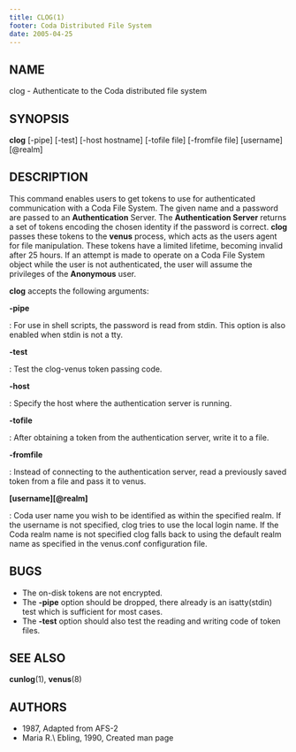 ```yaml
---
title: CLOG(1)
footer: Coda Distributed File System
date: 2005-04-25
---
```


## NAME

clog - Authenticate to the Coda distributed file system

## SYNOPSIS

**clog** \[-pipe] \[-test] \[-host hostname] \[-tofile file] \[-fromfile file] \[username]\[&commat;realm]

## DESCRIPTION

This command enables users to get tokens to use for authenticated
communication with a Coda File System. The given name and a password are
passed to an **Authentication** Server. The **Authentication Server**
returns a set of tokens encoding the chosen identity if the password is
correct. **clog** passes these tokens to the **venus** process, which
acts as the users agent for file manipulation. These tokens have a
limited lifetime, becoming invalid after 25 hours. If an attempt is made
to operate on a Coda File System object while the user is not
authenticated, the user will assume the privileges of the **Anonymous**
user.

**clog** accepts the following arguments:

**-pipe**

:   For use in shell scripts, the password is read from stdin. This
    option is also enabled when stdin is not a tty.

**-test**

:   Test the clog-venus token passing code.

**-host**

:   Specify the host where the authentication server is running.

**-tofile**

:   After obtaining a token from the authentication server, write it to
    a file.

**-fromfile**

:   Instead of connecting to the authentication server, read a
    previously saved token from a file and pass it to venus.

**\[username]\[&commat;realm]**

:   Coda user name you wish to be identified as within the specified
    realm. If the username is not specified, clog tries to use the local
    login name. If the Coda realm name is not specified clog falls back
    to using the default realm name as specified in the venus.conf
    configuration file.

## BUGS

- The on-disk tokens are not encrypted.
- The **-pipe** option should be dropped, there already is an isatty(stdin)
  test which is sufficient for most cases.
- The **-test** option should also test the reading and writing code of token
  files.

## SEE ALSO

**cunlog**(1), **venus**(8)

## AUTHORS

- 1987, Adapted from AFS-2
- Maria R.\ Ebling, 1990, Created man page
